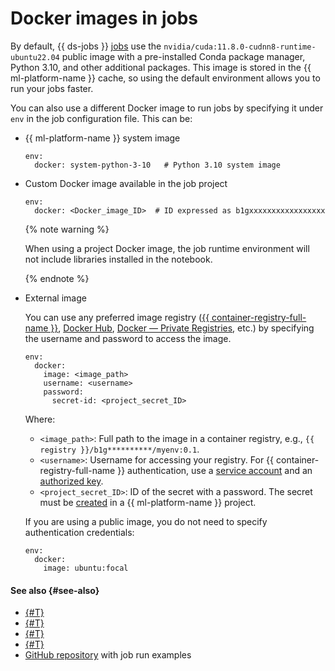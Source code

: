 # Docker images in jobs

By default, {{ ds-jobs }} [jobs](./index.md) use the `nvidia/cuda:11.8.0-cudnn8-runtime-ubuntu22.04` public image with a pre-installed Conda package manager, Python 3.10, and other additional packages. This image is stored in the {{ ml-platform-name }} cache, so using the default environment allows you to run your jobs faster.

You can also use a different Docker image to run jobs by specifying it under `env` in the job configuration file. This can be:

* {{ ml-platform-name }} system image

  ```text
  env:
    docker: system-python-3-10   # Python 3.10 system image
  ```

* Custom Docker image available in the job project

  ```text
  env:
    docker: <Docker_image_ID>  # ID expressed as b1gxxxxxxxxxxxxxxxxx
  ```

  {% note warning %}

  When using a project Docker image, the job runtime environment will not include libraries installed in the notebook.

  {% endnote %}

* External image

  You can use any preferred image registry ([{{ container-registry-full-name }}](https://yandex.cloud/en/services/container-registry), [Docker Hub](https://hub.docker.com/), [Docker — Private Registries](https://www.geeksforgeeks.org/docker-private-registries/), etc.) by specifying the username and password to access the image.

  ```text
  env:
    docker:
      image: <image_path>
      username: <username>
      password:
        secret-id: <project_secret_ID>
  ```

  Where:

  * `<image_path>`: Full path to the image in a container registry, e.g., `{{ registry }}/b1g**********/myenv:0.1`.
  * `<username>`: Username for accessing your registry. For {{ container-registry-full-name }} authentication, use a [service account](../../../iam/concepts/users/service-accounts.md) and an [authorized key](../../../iam/concepts/authorization/key.md).
  * `<project_secret_ID>`: ID of the secret with a password. The secret must be [created](../../operations/data/secrets.md#create) in a {{ ml-platform-name }} project.

  If you are using a public image, you do not need to specify authentication credentials:

  ```text
  env:
    docker:
      image: ubuntu:focal
  ```

#### See also {#see-also}

* [{#T}](index.md)
* [{#T}](cli.md)
* [{#T}](environment.md)
* [{#T}](../../operations/projects/work-with-jobs.md)
* [GitHub repository](https://github.com/yandex-cloud-examples/yc-datasphere-jobs-examples) with job run examples
